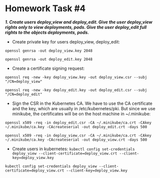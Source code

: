 
# Homework Task #4

_**1. Create users deploy_view and deploy_edit. Give the user deploy_view rights only to view deployments, pods. Give the user deploy_edit full rights to the objects deployments, pods.**_


- Create private key for users deploy_view, deploy_edit:

```openssl genrsa -out deploy_view.key 2048```

```openssl genrsa -out deploy_edit.key 2048```


- Create a certificate signing request:

```openssl req -new -key deploy_view.key -out deploy_view.csr --subj "/CN=deploy_view"```

```openssl req -new -key deploy_edit.key -out deploy_edit.csr --subj "/CN=deploy_edit"```

- Sign the CSR in the Kubernetes CA. We have to use the CA certificate and the key, which are usually in /etc/kubernetes/pki. But since we use minikube, the certificates will be on the host machine in ~/.minikube:

```openssl x509 -req -in deploy_edit.csr -CA ~/.minikube/ca.crt -CAkey ~/.minikube/ca.key -CAcreateserial -out deploy_edit.crt -days 500```

```openssl x509 -req -in deploy_view.csr -CA ~/.minikube/ca.crt -CAkey ~/.minikube/ca.key -CAcreateserial -out deploy_view.crt -days 500```


- Create users in kubernetes:
```kubectl config set-credentials deploy_view --client-certificate=deploy_view.crt --client-key=deploy_view.key```

```kubectl config set-credentials deploy_view --client-certificate=deploy_view.crt --client-key=deploy_view.key```
